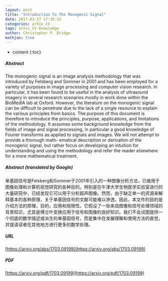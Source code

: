 ```yaml
---
layout: post
title: "Introduction To The Monogenic Signal"
date: 2017-03-27 17:36:33
categories: arXiv_CV
tags: arXiv_CV Knowledge
author: Christopher P. Bridge
mathjax: true
---
```


* content
{:toc}

##### Abstract
The monogenic signal is an image analysis methodology that was introduced by Felsberg and Sommer in 2001 and has been employed for a variety of purposes in image processing and computer vision research. In particular, it has been found to be useful in the analysis of ultrasound imagery in several research scenarios mostly in work done within the BioMedIA lab at Oxford. However, the literature on the monogenic signal can be difficult to penetrate due to the lack of a single resource to explain the various principles from basics. The purpose of this document is therefore to introduce the principles, purpose, applications, and limitations of the methodology. It assumes some background knowledge from the fields of image and signal processing, in particular a good knowledge of Fourier transforms as applied to signals and images. We will not attempt to provide a thorough math- ematical description or derivation of the monogenic signal, but rather focus on developing an intuition for understanding and using the methodology and refer the reader elsewhere for a more mathematical treatment.

##### Abstract (translated by Google)
单基因信号是Felsberg和Sommer于2001年引入的一种图像分析方法，已被用于图像处理和计算机视觉研究的各种目的。特别是在牛津大学生物医学实验室进行的大量研究中，已经发现它可以用于分析超声图像。然而，由于缺乏单一的资源来解释基本的各种原理，关于单基因信号的文献可能难以渗透。因此，本文件的目的是介绍方法的原理，目的，应用和局限性。它假设了一些来自图像和信号处理领域的背景知识，尤其是傅立叶变换应用于信号和图像的良好知识。我们不会试图提供一个彻底的数学描述或派生的单基因信号，而是集中在发展理解和使用方法的直觉，并提请读者在其他地方进行更多的数学处理。

##### URL
[https://arxiv.org/abs/1703.09199](https://arxiv.org/abs/1703.09199)

##### PDF
[https://arxiv.org/pdf/1703.09199](https://arxiv.org/pdf/1703.09199)

